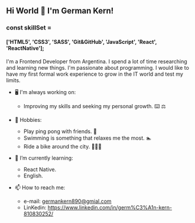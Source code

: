 ## Hi World 👋 I'm German Kern!

### const skillSet =
#### ['HTML5',	'CSS3',	'SASS',	'Git&GitHub',	'JavaScript',	'React', 'ReactNative'];

I'm a Frontend Developer from Argentina. I spend a lot of time researching and learning new things.
I'm passionate about programming. I would like to have my first formal work experience to grow in the IT world and test my limits.


- 🖥️ I'm always working on:

  - Improving my skills and seeking my personal growth. ⌨️ ⚖️

- 🧘 Hobbies:

  - Play ping pong with friends. 🏓
  - Swimming is something that relaxes me the most. 🏊
  - Ride a bike around the city. 🚴🏻🚴

- 🌱 I’m currently learning:

  - React Native.
  - English.
   
- 📫 How to reach me:

  - e-mail: germankern890@gmial.com
  - LinKedin: https://www.linkedin.com/in/germ%C3%A1n-kern-810830252/
  

